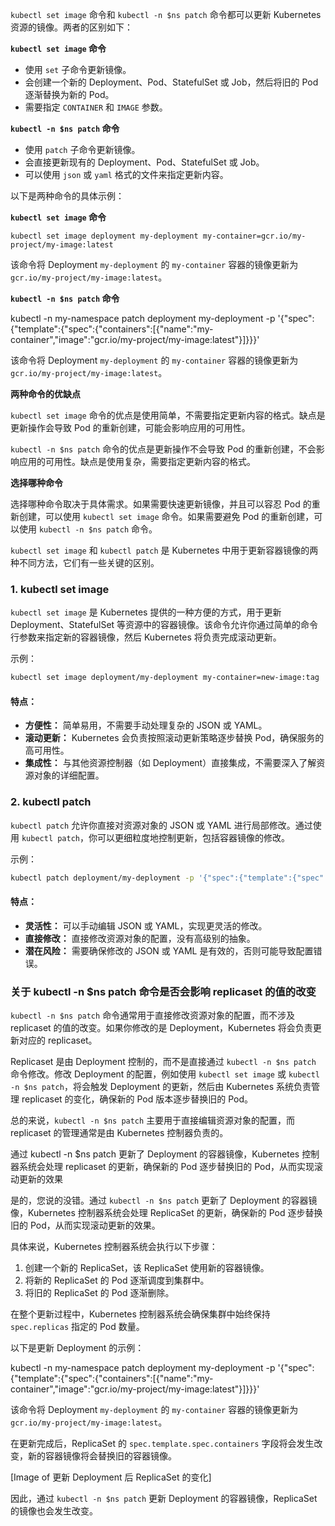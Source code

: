`kubectl set image` 命令和 `kubectl -n $ns patch` 命令都可以更新 Kubernetes 资源的镜像。两者的区别如下：

**`kubectl set image` 命令**

* 使用 `set` 子命令更新镜像。
* 会创建一个新的 Deployment、Pod、StatefulSet 或 Job，然后将旧的 Pod 逐渐替换为新的 Pod。
* 需要指定 `CONTAINER` 和 `IMAGE` 参数。

**`kubectl -n $ns patch` 命令**

* 使用 `patch` 子命令更新镜像。
* 会直接更新现有的 Deployment、Pod、StatefulSet 或 Job。
* 可以使用 `json` 或 `yaml` 格式的文件来指定更新内容。

以下是两种命令的具体示例：

**`kubectl set image` 命令**

```
kubectl set image deployment my-deployment my-container=gcr.io/my-project/my-image:latest
```

该命令将 Deployment `my-deployment` 的 `my-container` 容器的镜像更新为 `gcr.io/my-project/my-image:latest`。

**`kubectl -n $ns patch` 命令**


kubectl -n my-namespace patch deployment my-deployment -p '{"spec":{"template":{"spec":{"containers":[{"name":"my-container","image":"gcr.io/my-project/my-image:latest"}]}}}'


该命令将 Deployment `my-deployment` 的 `my-container` 容器的镜像更新为 `gcr.io/my-project/my-image:latest`。

**两种命令的优缺点**

`kubectl set image` 命令的优点是使用简单，不需要指定更新内容的格式。缺点是更新操作会导致 Pod 的重新创建，可能会影响应用的可用性。

`kubectl -n $ns patch` 命令的优点是更新操作不会导致 Pod 的重新创建，不会影响应用的可用性。缺点是使用复杂，需要指定更新内容的格式。

**选择哪种命令**

选择哪种命令取决于具体需求。如果需要快速更新镜像，并且可以容忍 Pod 的重新创建，可以使用 `kubectl set image` 命令。如果需要避免 Pod 的重新创建，可以使用 `kubectl -n $ns patch` 命令。


`kubectl set image` 和 `kubectl patch` 是 Kubernetes 中用于更新容器镜像的两种不同方法，它们有一些关键的区别。

### 1. kubectl set image

`kubectl set image` 是 Kubernetes 提供的一种方便的方式，用于更新 Deployment、StatefulSet 等资源中的容器镜像。该命令允许你通过简单的命令行参数来指定新的容器镜像，然后 Kubernetes 将负责完成滚动更新。

示例：
```bash
kubectl set image deployment/my-deployment my-container=new-image:tag
```

#### 特点：
- **方便性：** 简单易用，不需要手动处理复杂的 JSON 或 YAML。
- **滚动更新：** Kubernetes 会负责按照滚动更新策略逐步替换 Pod，确保服务的高可用性。
- **集成性：** 与其他资源控制器（如 Deployment）直接集成，不需要深入了解资源对象的详细配置。

### 2. kubectl patch

`kubectl patch` 允许你直接对资源对象的 JSON 或 YAML 进行局部修改。通过使用 `kubectl patch`，你可以更细粒度地控制更新，包括容器镜像的修改。

示例：
```bash
kubectl patch deployment/my-deployment -p '{"spec":{"template":{"spec":{"containers":[{"name":"my-container","image":"new-image:tag"}]}}}}'
```

#### 特点：
- **灵活性：** 可以手动编辑 JSON 或 YAML，实现更灵活的修改。
- **直接修改：** 直接修改资源对象的配置，没有高级别的抽象。
- **潜在风险：** 需要确保修改的 JSON 或 YAML 是有效的，否则可能导致配置错误。

### 关于 kubectl -n $ns patch 命令是否会影响 replicaset 的值的改变

`kubectl -n $ns patch` 命令通常用于直接修改资源对象的配置，而不涉及 replicaset 的值的改变。如果你修改的是 Deployment，Kubernetes 将会负责更新对应的 replicaset。

Replicaset 是由 Deployment 控制的，而不是直接通过 `kubectl -n $ns patch` 命令修改。修改 Deployment 的配置，例如使用 `kubectl set image` 或 `kubectl -n $ns patch`，将会触发 Deployment 的更新，然后由 Kubernetes 系统负责管理 replicaset 的变化，确保新的 Pod 版本逐步替换旧的 Pod。

总的来说，`kubectl -n $ns patch` 主要用于直接编辑资源对象的配置，而 replicaset 的管理通常是由 Kubernetes 控制器负责的。


通过 kubectl -n $ns patch 更新了 Deployment 的容器镜像，Kubernetes 控制器系统会处理 replicaset 的更新，确保新的 Pod 逐步替换旧的 Pod，从而实现滚动更新的效果


是的，您说的没错。通过 `kubectl -n $ns patch` 更新了 Deployment 的容器镜像，Kubernetes 控制器系统会处理 ReplicaSet 的更新，确保新的 Pod 逐步替换旧的 Pod，从而实现滚动更新的效果。

具体来说，Kubernetes 控制器系统会执行以下步骤：

1. 创建一个新的 ReplicaSet，该 ReplicaSet 使用新的容器镜像。
2. 将新的 ReplicaSet 的 Pod 逐渐调度到集群中。
3. 将旧的 ReplicaSet 的 Pod 逐渐删除。

在整个更新过程中，Kubernetes 控制器系统会确保集群中始终保持 `spec.replicas` 指定的 Pod 数量。

以下是更新 Deployment 的示例：


kubectl -n my-namespace patch deployment my-deployment -p '{"spec":{"template":{"spec":{"containers":[{"name":"my-container","image":"gcr.io/my-project/my-image:latest"}]}}}'


该命令将 Deployment `my-deployment` 的 `my-container` 容器的镜像更新为 `gcr.io/my-project/my-image:latest`。

在更新完成后，ReplicaSet 的 `spec.template.spec.containers` 字段将会发生改变，新的容器镜像将会替换旧的容器镜像。

[Image of 更新 Deployment 后 ReplicaSet 的变化]

因此，通过 `kubectl -n $ns patch` 更新 Deployment 的容器镜像，ReplicaSet 的镜像也会发生改变。
